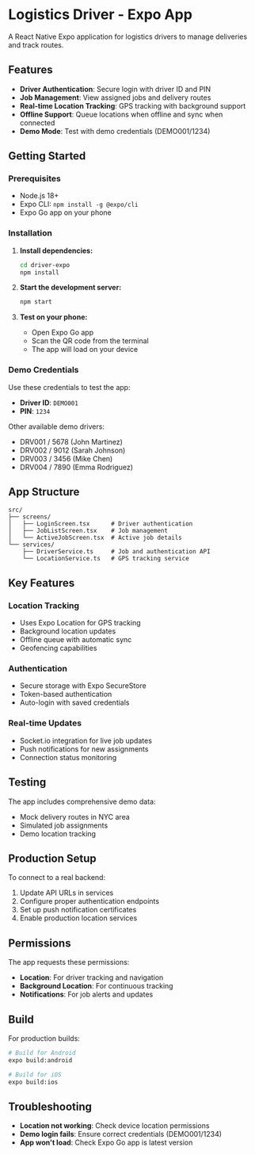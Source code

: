 # Logistics Driver - Expo App

A React Native Expo application for logistics drivers to manage deliveries and track routes.

## Features

- **Driver Authentication**: Secure login with driver ID and PIN
- **Job Management**: View assigned jobs and delivery routes
- **Real-time Location Tracking**: GPS tracking with background support
- **Offline Support**: Queue locations when offline and sync when connected
- **Demo Mode**: Test with demo credentials (DEMO001/1234)

## Getting Started

### Prerequisites

- Node.js 18+ 
- Expo CLI: `npm install -g @expo/cli`
- Expo Go app on your phone

### Installation

1. **Install dependencies:**
   ```bash
   cd driver-expo
   npm install
   ```

2. **Start the development server:**
   ```bash
   npm start
   ```

3. **Test on your phone:**
   - Open Expo Go app
   - Scan the QR code from the terminal
   - The app will load on your device

### Demo Credentials

Use these credentials to test the app:

- **Driver ID**: `DEMO001`
- **PIN**: `1234`

Other available demo drivers:
- DRV001 / 5678 (John Martinez)
- DRV002 / 9012 (Sarah Johnson)  
- DRV003 / 3456 (Mike Chen)
- DRV004 / 7890 (Emma Rodriguez)

## App Structure

```
src/
├── screens/
│   ├── LoginScreen.tsx      # Driver authentication
│   ├── JobListScreen.tsx    # Job management
│   └── ActiveJobScreen.tsx  # Active job details
└── services/
    ├── DriverService.ts     # Job and authentication API
    └── LocationService.ts   # GPS tracking service
```

## Key Features

### Location Tracking
- Uses Expo Location for GPS tracking
- Background location updates
- Offline queue with automatic sync
- Geofencing capabilities

### Authentication
- Secure storage with Expo SecureStore
- Token-based authentication
- Auto-login with saved credentials

### Real-time Updates
- Socket.io integration for live job updates
- Push notifications for new assignments
- Connection status monitoring

## Testing

The app includes comprehensive demo data:
- Mock delivery routes in NYC area
- Simulated job assignments
- Demo location tracking

## Production Setup

To connect to a real backend:

1. Update API URLs in services
2. Configure proper authentication endpoints
3. Set up push notification certificates
4. Enable production location services

## Permissions

The app requests these permissions:
- **Location**: For driver tracking and navigation
- **Background Location**: For continuous tracking
- **Notifications**: For job alerts and updates

## Build

For production builds:

```bash
# Build for Android
expo build:android

# Build for iOS  
expo build:ios
```

## Troubleshooting

- **Location not working**: Check device location permissions
- **Demo login fails**: Ensure correct credentials (DEMO001/1234)
- **App won't load**: Check Expo Go app is latest version